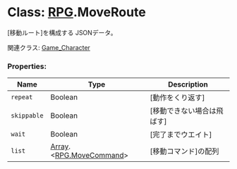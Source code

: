 # Class:  [RPG](RPG.md).MoveRoute
[移動ルート]を構成する JSONデータ。

関連クラス: [Game_Character](Game_Character.md)


### Properties:

| Name | Type | Description |
| --- | --- | --- |
| `repeat` | Boolean | [動作をくり返す]　|
| `skippable` | Boolean | [移動できない場合は飛ばす] |
| `wait` | Boolean | [完了までウエイト] |
| `list` | [Array](Array.md).&lt;[RPG.MoveCommand](RPG.MoveCommand.md)&gt; | [移動コマンド]の配列 |

